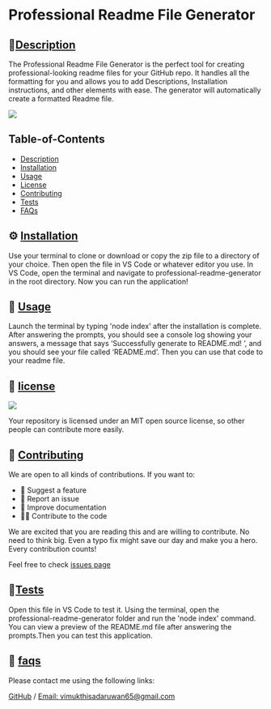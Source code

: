 # Professional Readme File Generator
        
## 🌟[Description](#table-of-contents)
The Professional Readme File Generator is the perfect tool for creating professional-looking readme files for your GitHub repo. It handles all the formatting for you and allows you to add Descriptions, Installation instructions, and other elements with ease. The generator will automatically create a formatted Readme file.

<img src="https://img.shields.io/badge/license-MIT-yellow"/>

## Table-of-Contents
* [Description](#description)
* [Installation](#installation)
* [Usage](#usage)
* [License](#license)
* [Contributing](#contributing)
* [Tests](#tests)
* [FAQs](#faqs)
     
## ⚙️ [Installation](#table-of-contents)
Use your terminal to clone or download or copy the zip file to a directory of your choice. Then open the file in VS Code or whatever editor you use. In VS Code, open the terminal and navigate to professional-readme-generator in the root directory. Now you can run the application!
     
## 💯 [Usage](#table-of-contents)
Launch the terminal by typing 'node index' after the installation is complete. After answering the prompts, you should see a console log showing your answers, a message that says ‘Successfully generate to README.md! ’, and you should see your file called ‘README.md’. Then you can use that code to your readme file.
         
## 📑 [license](#table-of-contents)
<img src="https://img.shields.io/badge/license-MIT-yellow"/>

Your repository is licensed under an MIT open source license, so other people can contribute more easily.

## 🤝 [Contributing](#table-of-contents)
We are open to all kinds of contributions. If you want to:
* 🤔 Suggest a feature
* 🐛 Report an issue
* 📖 Improve documentation
* 👨‍💻 Contribute to the code

We are excited that you are reading this and are willing to contribute. No need to think big. Even a typo fix might save our day and make you a hero. Every contribution counts!
     
Feel free to check [issues page](https://github.com/VimukthiGunasekara/professional-readme-generator/issues) 
     
## 🚀[Tests](#table-of-contents)
Open this file in VS Code to test it. Using the terminal, open the professional-readme-generator folder and run the 'node index' command. You can view a preview of the README.md file after answering the prompts.Then you can test this application.
     
## 🤔 [faqs](#table-of-contents)
Please contact me using the following links:

[GitHub](https://github.com/VimukthiGunasekara) / [Email: vimukthisadaruwan65@gmail.com](mailto:vimukthisadaruwan65@gmail.com)